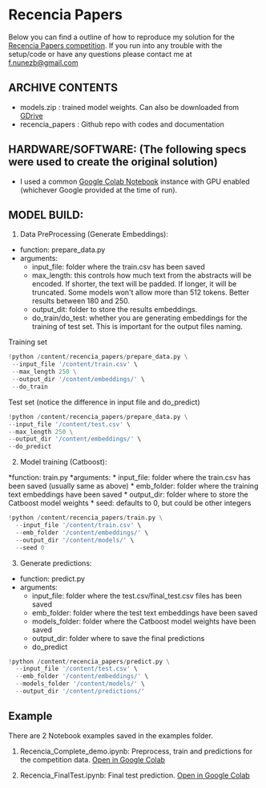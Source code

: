 # Recencia Papers

Below you can find a outline of how to reproduce my solution for the [Recencia Papers competition](https://www.datasource.ai/es/home/data-science-competitions-for-startups/predecir-el-puntaje-de-recencia-en-papers-de-investigacion).
If you run into any trouble with the setup/code or have any questions please contact me at f.nunezb@gmail.com

## ARCHIVE CONTENTS
* models.zip                  : trained model weights. Can also be downloaded from [GDrive](https://docs.google.com/uc?export=download&id=1CP_IMdiYYheBXq_cckBeSdnIrBgaXWaM)
* recencia_papers             : Github repo with codes and documentation

## HARDWARE/SOFTWARE: (The following specs were used to create the original solution)
* I used a common [Google Colab Notebook](https://colab.research.google.com) instance with GPU enabled (whichever Google provided at the time of run).

## MODEL BUILD:

1. Data PreProcessing (Generate Embeddings):

* function: prepare_data.py
* arguments:
    * input_file: folder where the train.csv has been saved
    * max_length: this controls how much text from the abstracts will be encoded. If shorter, the text will be padded. If longer, it will be truncated. Some models won't allow more than 512 tokens. Better results between 180 and 250.
    * output_dit: folder to store the results embeddings.
    * do_train/do_test: whether you are generating embeddings for the training of test set. This is important for the output files naming.

Training set
 ```python
!python /content/recencia_papers/prepare_data.py \
  --input_file '/content/train.csv' \
  --max_length 250 \
  --output_dir '/content/embeddings/' \
  --do_train
 ```

 Test set (notice the difference in input file and do_predict)
  ```python
!python /content/recencia_papers/prepare_data.py \
  --input_file '/content/test.csv' \
  --max_length 250 \
  --output_dir '/content/embeddings/' \
  --do_predict
 ```

2. Model training (Catboost):

*function: train.py
*arguments:
    * input_file: folder where the train.csv has been saved (usually same as above)
    * emb_folder: folder where the training text embeddings have been saved
    * output_dir: folder where to store the Catboost model weights
    * seed: defaults to 0, but could be other integers

```python
!python /content/recencia_papers/train.py \
  --input_file '/content/train.csv' \
  --emb_folder '/content/embeddings/' \
  --output_dir '/content/models/' \
  --seed 0
```

3. Generate predictions:

* function: predict.py
* arguments:
    * input_file: folder where the test.csv/final_test.csv files has been saved
    * emb_folder: folder where the test text embeddings have been saved
    * models_folder: folder where the Catboost model weights have been saved
    * output_dir: folder where to save the final predictions
    * do_predict

```python
!python /content/recencia_papers/predict.py \
  --input_file '/content/test.csv' \
  --emb_folder '/content/embeddings/' \
  --models_folder '/content/models/' \
  --output_dir '/content/predictions/'
```

## Example

There are 2 Notebook examples saved in the examples folder.

1. Recencia_Complete_demo.ipynb: Preprocess, train and predictions for the competition data. [Open in Google Colab](https://colab.research.google.com/drive/1KigW7wmRNurhIeh-QpQwX3awE6wkIAMG?usp=sharing)

2. Recencia_FinalTest.ipynb: Final test prediction. [Open in Google Colab](https://colab.research.google.com/drive/10alE-Og8zbNJMpUI828uXWy8J-xSu622?usp=sharing)

